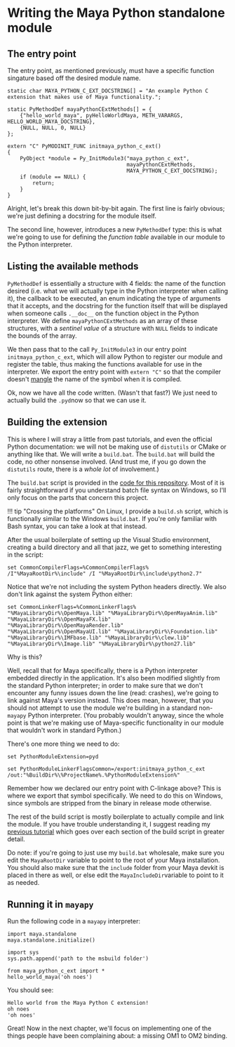 # Writing the Maya Python standalone module #

## The entry point ##

The entry point, as mentioned previously, must have a specific function
singature based off the desired module name.

```
static char MAYA_PYTHON_C_EXT_DOCSTRING[] = "An example Python C extension that makes use of Maya functionality.";

static PyMethodDef mayaPythonCExtMethods[] = {
    {"hello_world_maya", pyHelloWorldMaya, METH_VARARGS, HELLO_WORLD_MAYA_DOCSTRING},
    {NULL, NULL, 0, NULL}
};

extern "C" PyMODINIT_FUNC initmaya_python_c_ext()
{
    PyObject *module = Py_InitModule3("maya_python_c_ext",
                                      mayaPythonCExtMethods,
                                      MAYA_PYTHON_C_EXT_DOCSTRING);
    if (module == NULL) {
        return;
    }
}
```

Alright, let's break this down bit-by-bit again. The first line is fairly
obvious; we're just defining a docstring for the module itself.

The second line, however, introduces a new ``PyMethodDef`` type: this is what
we're going to use for defining the _function table_ available in our module to
the Python interpreter.


## Listing the available methods ##

``PyMethodDef`` is essentially a structure with 4 fields: the name of the
function desired (i.e. what we will actually type in the Python interpreter when
calling it), the callback to be executed, an enum indicating the type of
arguments that it accepts, and the docstring for the function itself that will
be displayed when someone calls ``.__doc__`` on the function object in the
Python interpreter. We define ``mayaPythonCExtMethods`` as an array of these
structures, with a _sentinel value_ of a structure with ``NULL`` fields to
indicate the bounds of the array.

We then pass that to the call ``Py_InitModule3`` in our entry point
``initmaya_python_c_ext``, which will allow Python to register our module and
register the table, thus making the functions available for use in the
interpreter. We export the entry point with ``extern "C"`` so that the compiler
doesn't
[mangle](https://sonictk.github.io/maya_hot_reload_example_public/getting_somewhere/#name-mangling-visibility) the
name of the symbol when it is compiled.

Ok, now we have all the code written. (Wasn't that fast?) We just need to
actually build the ``.pyd``now so that we can use it.


## Building the extension ##

This is where I will stray a little from past tutorials, and even the official
Python documentation: we will not be making use of ``distutils`` or CMake or
anything like that. We will write a ``build.bat``. The ``build.bat`` will build
the code, no other nonsense involved. (And trust me, if you go down the
``distutils`` route, there is a _whole lot_ of involvement.)

The ``build.bat`` script is provided in
the
[code for this repository](https://bitbucket.org/sonictk/maya_python_c_extension). Most
of it is fairly straightforward if you understand batch file syntax on Windows,
so I'll only focus on the parts that concern this project.

!!! tip "Crossing the platforms"
    On Linux, I provide a ``build.sh`` script, which is functionally similar to
    the Windows ``build.bat``. If you're only familiar with Bash syntax, you can
    take a look at that instead.

After the usual boilerplate of setting up the Visual Studio environment,
creating a build directory and all that jazz, we get to something interesting in
the script:

```
set CommonCompilerFlags=%CommonCompilerFlags% /I"%MayaRootDir%\include" /I "%MayaRootDir%\include\python2.7"
```

Notice that we're not including the system Python headers directly. We also
don't link against the system Python either:

```
set CommonLinkerFlags=%CommonLinkerFlags% "%MayaLibraryDir%\OpenMaya.lib" "%MayaLibraryDir%\OpenMayaAnim.lib" "%MayaLibraryDir%\OpenMayaFX.lib" "%MayaLibraryDir%\OpenMayaRender.lib" "%MayaLibraryDir%\OpenMayaUI.lib" "%MayaLibraryDir%\Foundation.lib" "%MayaLibraryDir%\IMFbase.lib" "%MayaLibraryDir%\clew.lib" "%MayaLibraryDir%\Image.lib" "%MayaLibraryDir%\python27.lib"
```

Why is this?

Well, recall that for Maya specifically, there is a Python interpreter embedded
directly in the application. It's also been modified slightly from the standard
Python interpreter; in order to make sure that we don't encounter any funny
issues down the line (read: crashes), we're going to link against Maya's version
instead. This does mean, however, that you should not attempt to use the module
we're building in a standard non-``mayapy`` Python interpreter. (You probably
wouldn't anyway, since the whole point is that we're making use of Maya-specific
functionality in our module that wouldn't work in standard Python.)

There's one more thing we need to do:

```
set PythonModuleExtension=pyd

set PythonModuleLinkerFlagsCommon=/export:initmaya_python_c_ext /out:"%BuildDir%\%ProjectName%.%PythonModuleExtension%"
```
Remember how we declared our entry point with C-linkage above? This is where we
export that symbol specifically. We need to do this on Windows, since symbols
are stripped from the binary in release mode otherwise.

The rest of the build script is mostly boilerplate to actually compile and link
the module. If you have trouble understanding it, I suggest reading
my
[previous tutorial](https://sonictk.github.io/maya_hot_reload_example_public/getting_somewhere/#writing-the-build-script) which
goes over each section of the build script in greater detail.

Do note: if you're going to just use my ``build.bat`` wholesale, make sure you
edit the ``MayaRootDir`` variable to point to the root of your Maya
installation. You should also make sure that the ``include`` folder from your
Maya devkit is placed in there as well, or else edit the
``MayaIncludeDir``variable to point to it as needed.


## Running it in ``mayapy`` ##

Run the following code in a ``mayapy`` interpreter:

```
import maya.standalone
maya.standalone.initialize()

import sys
sys.path.append('path to the msbuild folder')

from maya_python_c_ext import *
hello_world_maya('oh noes')
```

You should see:
```
Hello world from the Maya Python C extension!
oh noes
'oh noes'
```

Great! Now in the next chapter, we'll focus on implementing one of the things
people have been complaining about: a missing OM1 to OM2 binding.
